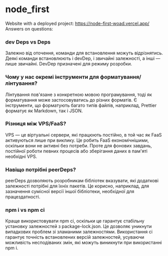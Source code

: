 # node_first

Website with a deployed project:
https://node-first-woad.vercel.app/
Answers on questions:
### dev Deps vs Deps
Залежно від оточення, команди для встановлення можуть відрізнятись. Деякі команди встановлюють і devDep, і звичайні залежності, а інші — лише звичайні. DevDep призначені для режиму розробки.

### Чому у нас окремі інструменти для форматування/лінтування?
Лінтування пов'язане з конкретною мовою програмування, тоді як форматування може застосовуватись до різних форматів. Є інструменти, що форматують багато типів файлів, наприклад, Prettier форматує як Markdown, так і JSON.

### Різниця між VPS/FaaS?
VPS — це віртуальні сервери, які працюють постійно, в той час як FaaS активуються лише при виклику. Це робить FaaS економічнішими, оскільки вони не активні без потреби. Проте для фонових завдань, постійної роботи певних процесів або зберігання даних в пам'яті необхідні VPS.

### Навіщо потрібні peerDeps?
peerDeps дозволяють розробникам бібліотек вказувати, які додаткові залежності потрібні для їхніх пакетів. Це корисно, наприклад, для зазначення сумісної версії іншої бібліотеки, необхідної для працездатності.

### npm i vs npm ci
Краще використовувати npm ci, оскільки це гарантує стабільну установку залежностей з package-lock.json. Це дозволяє уникнути випадкових проблем зі зламаними залежностями. Використання ci гарантує точність встановлених версій залежностей, усуваючи можливість несподіваних змін, які можуть виникнути при використанні npm i.
